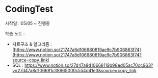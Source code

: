# CodingTest 

시작일 : 05/05 ~ 진행중

학습 노트 :
- 자료구조 & 알고리즘 : [https://www.notion.so/21747a8d106680819ae9c7b906863f74](https://www.notion.so/21747a8d106680819ae9c7b906863f74?source=copy_link)
- SQL : https://www.notion.so/27d47a8d10668119b98ed05ac70cc963?v=27d47a8d106681c38665000c554d41e3&source=copy_link
